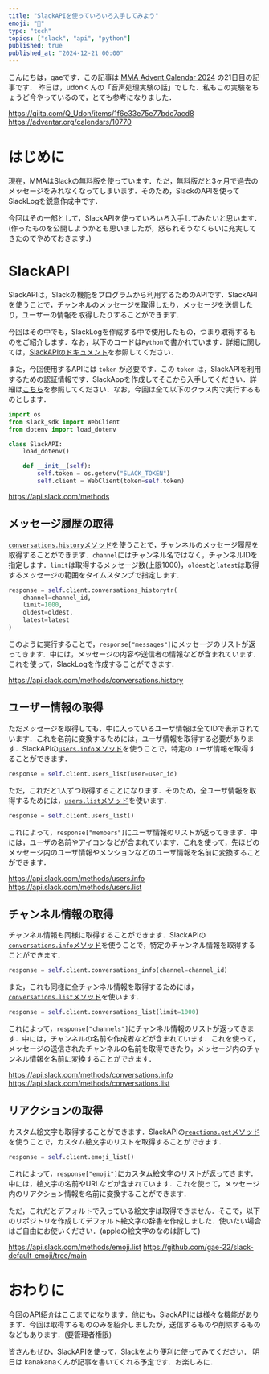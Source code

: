 ```yaml
---
title: "SlackAPIを使っていろいろ入手してみよう"
emoji: "👻"
type: "tech"
topics: ["slack", "api", "python"]
published: true
published_at: "2024-12-21 00:00"
---
```



こんにちは，gaeです．この記事は [MMA Advent Calendar 2024](https://adventar.org/calendars/10770) の21日目の記事です．
昨日は，udonくんの「音声処理実験の話」でした．私もこの実験をちょうど今やっているので，とても参考になりました．

https://qiita.com/Q_Udon/items/1f6e33e75e77bdc7acd8
https://adventar.org/calendars/10770

# はじめに


現在，MMAはSlackの無料版を使っています．ただ，無料版だと3ヶ月で過去のメッセージをみれなくなってしまいます．そのため，SlackのAPIを使ってSlackLogを鋭意作成中です．

今回はその一部として，SlackAPIを使っていろいろ入手してみたいと思います．(作ったものを公開しようかとも思いましたが，怒られそうなくらいに充実してきたのでやめておきます．)

# SlackAPI

SlackAPIは，Slackの機能をプログラムから利用するためのAPIです．SlackAPIを使うことで，チャンネルのメッセージを取得したり，メッセージを送信したり，ユーザーの情報を取得したりすることができます．

今回はその中でも，SlackLogを作成する中で使用したもの，つまり取得するものをご紹介します．なお，以下のコードは`Python`で書かれています．詳細に関しては，[SlackAPIのドキュメント](https://api.slack.com/methods)を参照してください．

また，今回使用するAPIには `token` が必要です．この `token` は，SlackAPIを利用するための認証情報です．SlackAppを作成してそこから入手してください．詳細は[こちら](https://api.slack.com/authentication/basics)を参照してください．なお，今回は全て以下のクラス内で実行するものとします．

```python
import os
from slack_sdk import WebClient
from dotenv import load_dotenv

class SlackAPI:
    load_dotenv()

    def __init__(self):
        self.token = os.getenv("SLACK_TOKEN")
        self.client = WebClient(token=self.token)
```

https://api.slack.com/methods

## メッセージ履歴の取得

[`conversations.history`メソッド](https://api.slack.com/methods/conversations.history)を使うことで，チャンネルのメッセージ履歴を取得することができます．`channel`にはチャンネル名ではなく，チャンネルIDを指定します．`limit`は取得するメッセージ数(上限1000)，`oldest`と`latest`は取得するメッセージの範囲をタイムスタンプで指定します．

```python
response = self.client.conversations_historytr(
    channel=channel_id,
    limit=1000,
    oldest=oldest,
    latest=latest
)
```

このように実行することで，`response["messages"]`にメッセージのリストが返ってきます．中には，メッセージの内容や送信者の情報などが含まれています．これを使って，SlackLogを作成することができます．

https://api.slack.com/methods/conversations.history

## ユーザー情報の取得

ただメッセージを取得しても，中に入っているユーザ情報は全てIDで表示されています．これを名前に変換するためには，ユーザ情報を取得する必要があります．SlackAPIの[`users.info`メソッド](https://api.slack.com/methods/users.info)を使うことで，特定のユーザ情報を取得することができます．

```python
response = self.client.users_list(user=user_id)
```

ただ，これだと1人ずつ取得することになります．そのため，全ユーザ情報を取得するためには，[`users.list`メソッド](https://api.slack.com/methods/users.list)を使います．

```python
response = self.client.users_list()
```

これによって，`response["members"]`にユーザ情報のリストが返ってきます．中には，ユーザの名前やアイコンなどが含まれています．これを使って，先ほどのメッセージ内のユーザ情報やメンションなどのユーザ情報を名前に変換することができます．

https://api.slack.com/methods/users.info
https://api.slack.com/methods/users.list

## チャンネル情報の取得


チャンネル情報も同様に取得することができます．SlackAPIの[`conversations.info`メソッド](https://api.slack.com/methods/conversations.info)を使うことで，特定のチャンネル情報を取得することができます．

```python
response = self.client.conversations_info(channel=channel_id)
```

また，これも同様に全チャンネル情報を取得するためには，[`conversations.list`メソッド](https://api.slack.com/methods/conversations.list)を使います．

```python
response = self.client.conversations_list(limit=1000)
```

これによって，`response["channels"]`にチャンネル情報のリストが返ってきます．中には，チャンネルの名前や作成者などが含まれています．これを使って，メッセージの送信されたチャンネルの名前を取得できたり，メッセージ内のチャンネル情報を名前に変換することができます．

https://api.slack.com/methods/conversations.info
https://api.slack.com/methods/conversations.list

## リアクションの取得


カスタム絵文字も取得することができます．SlackAPIの[`reactions.get`メソッド](https://api.slack.com/methods/emoji.list)を使うことで，カスタム絵文字のリストを取得することができます．

```python
response = self.client.emoji_list()
```

これによって，`response["emoji"]`にカスタム絵文字のリストが返ってきます．中には，絵文字の名前やURLなどが含まれています．これを使って，メッセージ内のリアクション情報を名前に変換することができます．

ただ，これだとデフォルトで入っている絵文字は取得できません．そこで，以下のリポジトリを作成してデフォルト絵文字の辞書を作成しました．使いたい場合はご自由にお使いください．(appleの絵文字のなのは許して)

https://api.slack.com/methods/emoji.list
https://github.com/gae-22/slack-default-emoji/tree/main

# おわりに

今回のAPI紹介はここまでになります．他にも，SlackAPIには様々な機能があります．今回は取得するもののみを紹介しましたが，送信するものや削除するものなどもあります．(要管理者権限)

皆さんもぜひ，SlackAPIを使って，Slackをより便利に使ってみてください．
明日は kanakanaくんが記事を書いてくれる予定です．お楽しみに．
